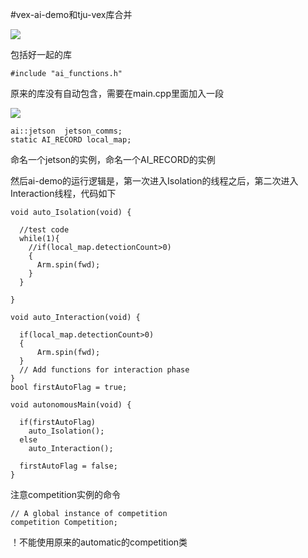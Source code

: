 #vex-ai-demo和tju-vex库合并

![](https://cdn.jsdelivr.net/gh/tj-messi/picture/1729614574974.png)

包括好一起的库

	#include "ai_functions.h"

原来的库没有自动包含，需要在main.cpp里面加入一段

![](https://cdn.jsdelivr.net/gh/tj-messi/picture/1729614650486.png)

	ai::jetson  jetson_comms;
	static AI_RECORD local_map;

命名一个jetson的实例，命名一个AI_RECORD的实例

然后ai-demo的运行逻辑是，第一次进入Isolation的线程之后，第二次进入Interaction线程，代码如下

	void auto_Isolation(void) { 
	  
	  //test code
	  while(1){
	    //if(local_map.detectionCount>0)
	    {
	      Arm.spin(fwd);
	    }
	  }
	
	}
	
	void auto_Interaction(void) {
	
	  if(local_map.detectionCount>0)
	  {
	      Arm.spin(fwd);
	  }
	  // Add functions for interaction phase
	}
	bool firstAutoFlag = true;
	
	void autonomousMain(void) {
	
	  if(firstAutoFlag)
	    auto_Isolation();
	  else 
	    auto_Interaction();
	
	  firstAutoFlag = false;
	}

注意competition实例的命令

	// A global instance of competition
	competition Competition;

！不能使用原来的automatic的competition类
